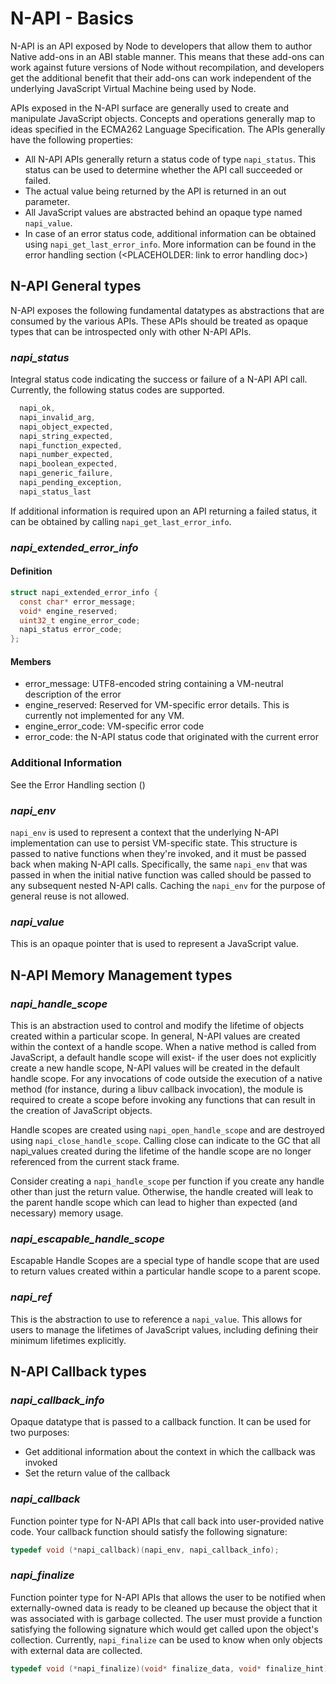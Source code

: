 # N-API - Basics

N-API is an API exposed by Node to developers that allow them to author Native 
add-ons in an ABI stable manner. This means that these add-ons can work 
against future versions of Node without recompilation, and developers get the 
additional benefit that their add-ons can work independent of the underlying 
JavaScript Virtual Machine being used by Node.

APIs exposed in the N-API surface are generally used to create and manipulate
JavaScript objects. Concepts and operations generally map to ideas specified 
in the ECMA262 Language Specification. The APIs generally have the following 
properties:
- All N-API APIs generally return a status code of type `napi_status`. This
  status can be used to determine whether the API call succeeded or failed.
- The actual value being returned by the API is returned in an out parameter.
- All JavaScript values are abstracted behind an opaque type named 
  `napi_value`.
- In case of an error status code, additional information can be obtained 
  using `napi_get_last_error_info`. More information can be found in the error
  handling section (<PLACEHOLDER: link to error handling doc>)

## N-API General types

N-API exposes the following fundamental datatypes as abstractions that are 
consumed by the various APIs. These APIs should be treated as opaque types 
that can be introspected only with other N-API APIs.

### *napi_status*
Integral status code indicating the success or failure of a N-API API call.
Currently, the following status codes are supported.
```C
  napi_ok,
  napi_invalid_arg,
  napi_object_expected,
  napi_string_expected,
  napi_function_expected,
  napi_number_expected,
  napi_boolean_expected,
  napi_generic_failure,
  napi_pending_exception,
  napi_status_last
```
If additional information is required upon an API returning a failed status, 
it can be obtained by calling `napi_get_last_error_info`.

### *napi_extended_error_info*
#### Definition
```C
struct napi_extended_error_info {
  const char* error_message;
  void* engine_reserved;
  uint32_t engine_error_code;
  napi_status error_code;
};
```

#### Members
- error_message: UTF8-encoded string containing a VM-neutral description of 
  the error
- engine_reserved: Reserved for VM-specific error details. This is currently
  not implemented for any VM.
- engine_error_code: VM-specific error code
- error_code: the N-API status code that originated with the current error

### Additional Information

See the Error Handling section (<PLACEHOLDER>)

### *napi_env*

`napi_env` is used to represent a context that the underlying N-API 
implementation can use to persist VM-specific state. This structure is passed
to native functions when they're invoked, and it must be passed back when 
making N-API calls. Specifically, the same `napi_env` that was passed in when
the initial native function was called should be passed to any subsequent 
nested N-API calls. Caching the `napi_env` for the purpose of general reuse is
not allowed.

### *napi_value*
This is an opaque pointer that is used to represent a JavaScript value.

## N-API Memory Management types

### *napi_handle_scope*
This is an abstraction used to control and modify the lifetime of objects 
created within a particular scope. In general, N-API values are created within
the context of a handle scope. When a native method is called from 
JavaScript, a default handle scope will exist- if the user does not explicitly
create a new handle scope, N-API values will be created in the default handle
scope. For any invocations of code outside the execution of a native method 
(for instance, during a libuv callback invocation), the module is required to 
create a scope before invoking any functions that can result in the creation
of JavaScript objects.

Handle scopes are created using `napi_open_handle_scope` and are destroyed 
using `napi_close_handle_scope`. Calling close can indicate to the GC that all
napi_values created during the lifetime of the handle scope are no longer 
referenced from the current stack frame.

Consider creating a `napi_handle_scope` per function if you create any handle 
other than just the return value. Otherwise, the handle created will leak to 
the parent handle scope which can lead to higher than expected (and necessary)
memory usage.

### *napi_escapable_handle_scope*
Escapable Handle Scopes are a special type of handle scope that are used to 
return values created within a particular handle scope to a parent scope.

### *napi_ref*
This is the abstraction to use to reference a `napi_value`. This allows for 
users to manage the lifetimes of JavaScript values, including defining their 
minimum lifetimes explicitly.

## N-API Callback types

### *napi_callback_info*
Opaque datatype that is passed to a callback function. It can be used for two
purposes:
- Get additional information about the context in which the callback was 
  invoked
- Set the return value of the callback

### *napi_callback*
Function pointer type for N-API APIs that call back into user-provided native 
code. Your callback function should satisfy the following signature:
```C
typedef void (*napi_callback)(napi_env, napi_callback_info);
```

### *napi_finalize*
Function pointer type for N-API APIs that allows the user to be notified when 
externally-owned data is ready to be cleaned up because the object that it 
was associated with is garbage collected. The user must provide a function
satisfying the following signature which would get called upon the object's
collection. Currently, `napi_finalize` can be used to know when only objects
with external data are collected.
```C
typedef void (*napi_finalize)(void* finalize_data, void* finalize_hint);
```
